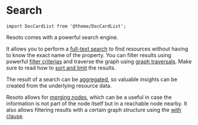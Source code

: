 # Search

```mdx-code-block
import DocCardList from '@theme/DocCardList';
```

Resoto comes with a powerful search engine.

It allows you to perform a [full-text search](./search/full-text) to find resources without having to know the exact name of the property. You can filter results using powerful [filter criterias](./search/filters) and traverse the graph using [graph traversals](./search/traversals). Make sure to read how to [sort and limit](./search/sort-and-limit) the results.

The result of a search can be [aggregated](./search/aggregation), so valuable insights can be created from the underlying resource data.

Resoto allows for [merging nodes](./search/merging-nodes), which can be a useful in case the information is not part of the node itself but in a reachable node nearby. It also allows filtering results with a certain graph structure using the [with clause](./search/with-clause).

<DocCardList />
